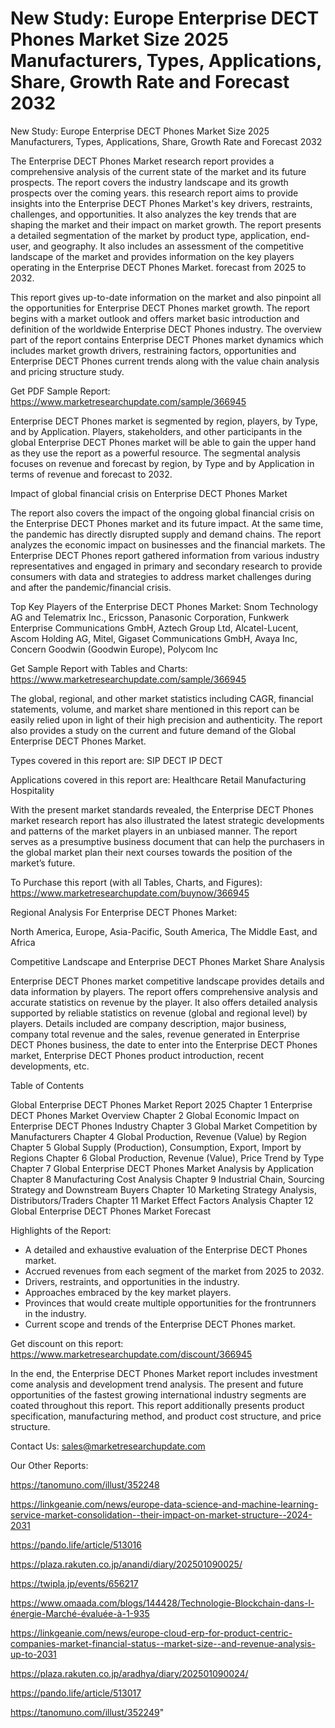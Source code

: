 # New Study: Europe Enterprise DECT Phones Market Size 2025 Manufacturers, Types, Applications, Share, Growth Rate and Forecast 2032
New Study: Europe Enterprise DECT Phones Market Size 2025 Manufacturers, Types, Applications, Share, Growth Rate and Forecast 2032

The Enterprise DECT Phones Market research report provides a comprehensive analysis of the current state of the market and its future prospects. The report covers the industry landscape and its growth prospects over the coming years. this research report aims to provide insights into the Enterprise DECT Phones Market's key drivers, restraints, challenges, and opportunities. It also analyzes the key trends that are shaping the market and their impact on market growth. The report presents a detailed segmentation of the market by product type, application, end-user, and geography. It also includes an assessment of the competitive landscape of the market and provides information on the key players operating in the Enterprise DECT Phones Market. forecast from 2025 to 2032.

This report gives up-to-date information on the market and also pinpoint all the opportunities for Enterprise DECT Phones market growth. The report begins with a market outlook and offers market basic introduction and definition of the worldwide Enterprise DECT Phones industry. The overview part of the report contains Enterprise DECT Phones market dynamics which includes market growth drivers, restraining factors, opportunities and Enterprise DECT Phones current trends along with the value chain analysis and pricing structure study.

Get PDF Sample Report: https://www.marketresearchupdate.com/sample/366945

Enterprise DECT Phones market is segmented by region, players, by Type, and by Application. Players, stakeholders, and other participants in the global Enterprise DECT Phones market will be able to gain the upper hand as they use the report as a powerful resource. The segmental analysis focuses on revenue and forecast by region, by Type and by Application in terms of revenue and forecast to 2032.

Impact of global financial crisis on Enterprise DECT Phones Market

The report also covers the impact of the ongoing global financial crisis on the Enterprise DECT Phones market and its future impact. At the same time, the pandemic has directly disrupted supply and demand chains. The report analyzes the economic impact on businesses and the financial markets. The Enterprise DECT Phones report gathered information from various industry representatives and engaged in primary and secondary research to provide consumers with data and strategies to address market challenges during and after the pandemic/financial crisis.

Top Key Players of the Enterprise DECT Phones Market:
Snom Technology AG and Telematrix Inc., Ericsson, Panasonic Corporation, Funkwerk Enterprise Communications GmbH, Aztech Group Ltd, Alcatel-Lucent, Ascom Holding AG, Mitel, Gigaset Communications GmbH, Avaya Inc, Concern Goodwin (Goodwin Europe), Polycom Inc


Get Sample Report with Tables and Charts: https://www.marketresearchupdate.com/sample/366945

The global, regional, and other market statistics including CAGR, financial statements, volume, and market share mentioned in this report can be easily relied upon in light of their high precision and authenticity. The report also provides a study on the current and future demand of the Global Enterprise DECT Phones Market.

Types covered in this report are:
SIP DECT
IP DECT


Applications covered in this report are:
Healthcare
Retail
Manufacturing
Hospitality


With the present market standards revealed, the Enterprise DECT Phones market research report has also illustrated the latest strategic developments and patterns of the market players in an unbiased manner. The report serves as a presumptive business document that can help the purchasers in the global market plan their next courses towards the position of the market’s future.

To Purchase this report (with all Tables, Charts, and Figures): https://www.marketresearchupdate.com/buynow/366945

Regional Analysis For Enterprise DECT Phones Market:

North America, Europe, Asia-Pacific, South America, The Middle East, and Africa

Competitive Landscape and Enterprise DECT Phones Market Share Analysis

Enterprise DECT Phones market competitive landscape provides details and data information by players. The report offers comprehensive analysis and accurate statistics on revenue by the player. It also offers detailed analysis supported by reliable statistics on revenue (global and regional level) by players. Details included are company description, major business, company total revenue and the sales, revenue generated in Enterprise DECT Phones business, the date to enter into the Enterprise DECT Phones market, Enterprise DECT Phones product introduction, recent developments, etc.

Table of Contents

Global Enterprise DECT Phones Market Report 2025
Chapter 1 Enterprise DECT Phones Market Overview
Chapter 2 Global Economic Impact on Enterprise DECT Phones Industry
Chapter 3 Global Market Competition by Manufacturers
Chapter 4 Global Production, Revenue (Value) by Region
Chapter 5 Global Supply (Production), Consumption, Export, Import by Regions
Chapter 6 Global Production, Revenue (Value), Price Trend by Type
Chapter 7 Global Enterprise DECT Phones Market Analysis by Application
Chapter 8 Manufacturing Cost Analysis
Chapter 9 Industrial Chain, Sourcing Strategy and Downstream Buyers
Chapter 10 Marketing Strategy Analysis, Distributors/Traders
Chapter 11 Market Effect Factors Analysis
Chapter 12 Global Enterprise DECT Phones Market Forecast

Highlights of the Report:

- A detailed and exhaustive evaluation of the Enterprise DECT Phones market.
- Accrued revenues from each segment of the market from 2025 to 2032.
- Drivers, restraints, and opportunities in the industry.
- Approaches embraced by the key market players.
- Provinces that would create multiple opportunities for the frontrunners in the industry.
- Current scope and trends of the Enterprise DECT Phones market.

Get discount on this report: https://www.marketresearchupdate.com/discount/366945

In the end, the Enterprise DECT Phones Market report includes investment come analysis and development trend analysis. The present and future opportunities of the fastest growing international industry segments are coated throughout this report. This report additionally presents product specification, manufacturing method, and product cost structure, and price structure.

Contact Us:
sales@marketresearchupdate.com

Our Other Reports:

https://tanomuno.com/illust/352248

https://linkgeanie.com/news/europe-data-science-and-machine-learning-service-market-consolidation--their-impact-on-market-structure--2024-2031

https://pando.life/article/513016

https://plaza.rakuten.co.jp/anandi/diary/202501090025/

https://twipla.jp/events/656217

https://www.omaada.com/blogs/144428/Technologie-Blockchain-dans-l-énergie-Marché-évaluée-à-1-935

https://linkgeanie.com/news/europe-cloud-erp-for-product-centric-companies-market-financial-status--market-size--and-revenue-analysis-up-to-2031

https://plaza.rakuten.co.jp/aradhya/diary/202501090024/

https://pando.life/article/513017

https://tanomuno.com/illust/352249"
